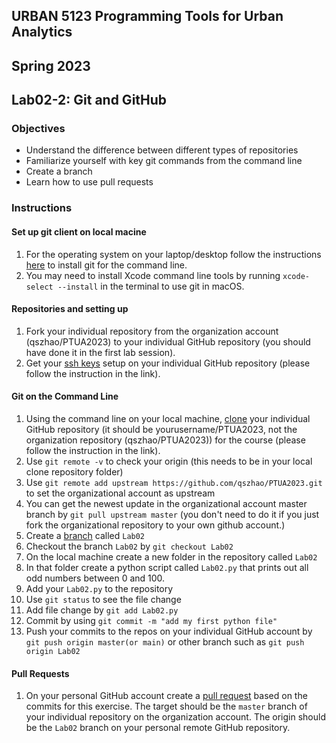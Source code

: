 ## URBAN 5123 Programming Tools for Urban Analytics
## Spring 2023
## Lab02-2: Git and GitHub

### Objectives

 - Understand the difference between different types of repositories
 - Familiarize yourself with key git commands from the command line
 - Create a branch
 - Learn how to use pull requests

### Instructions

#### Set up git client on local macine

 1. For the operating system on your laptop/desktop follow the instructions
    [here][git_cli] to install git for the command line.
 2. You may need to install Xcode command line tools by running `xcode-select --install` in the terminal to use git in macOS.

#### Repositories and setting up

 1. Fork your individual repository from the organization account (qszhao/PTUA2023) to your
    individual GitHub repository (you should have done it in the first lab session).
 2. Get your [ssh keys][ssh] setup on your individual GitHub repository (please follow the instruction in the link).

#### Git on the Command Line

 1. Using the command line on your local machine, [clone][clone] your individual GitHub
    repository (it should be yourusername/PTUA2023, not the organization repository (qszhao/PTUA2023)) for the course (please follow the instruction in the link).
 2. Use `git remote -v` to check your origin (this needs to be in your local clone repository folder) 
 3. Use `git remote add upstream https://github.com/qszhao/PTUA2023.git` to set the organizational account as upstream
 4. You can get the newest update in the organizational account master branch by `git pull upstream master` (you don't need to do it if you just fork the organizational repository to your own github account.)
 5. Create a [branch][branch] called `Lab02`
 6. Checkout the branch `Lab02` by `git checkout Lab02`
 7. On the local machine create a new folder in the repository called `Lab02`
 8. In that folder create a python script called `Lab02.py` that prints out all
    odd numbers between 0 and 100.
 9. Add your `Lab02.py` to the repository 
 10. Use `git status` to see the file change
 11. Add file change by `git add Lab02.py`
 12. Commit by using `git commit -m "add my first python file"`
 13. Push your commits to the repos on your individual GitHub account by `git push origin master(or main)` or other branch such as `git push origin Lab02`

#### Pull Requests
 1. On your personal GitHub account create a [pull request][pr] based on the commits
    for this exercise. The target should be the `master`  branch of your individual repository on the
    organization account. The origin should be the `Lab02` branch on your personal remote GitHub repository.


[branch]: https://GitHub.com/Kunena/Kunena-Forum/wiki/Create-a-new-branch-with-git-and-manage-branches
[pr]: https://help.GitHub.com/articles/using-pull-requests
[ssh]: https://help.GitHub.com/articles/generating-ssh-keys
[git_cli]: http://git-scm.com/book/en/Getting-Started-Installing-Git
[clone]: https://git-scm.com/book/en/v2/Git-Basics-Getting-a-Git-Repository

